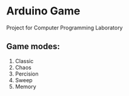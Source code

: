 # Arduino Game
Project for Computer Programming Laboratory 
## Game modes:
1. Classic
2. Chaos
3. Percision
4. Sweep
5. Memory